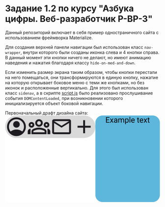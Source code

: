 # Задание 1.2 по курсу "Азбука цифры. Веб-разработчик Р-ВР-3"
Данный репозиторий включает в себя пример одностраничного сайта с использованием фреймворка Materialize.

Для создания верхней панели навигации был использован класс `nav-wrapper`, внутри которого были созданы иконка слева и 4 кнопки справа. В данный момент эти кнопки ничего не делают, но имеют анимацию наведения и нажатия благодаря классу `hide-on-med-and-down`.

Если изменить размер экрана таким образом, чтобы кнопки перестали на него помещаться, они трансформируются в единую кнопку, нажатие на которую открывает боковое меню с теми же кнопками, но без иконок и расположенные вертикально. Для этого был использован класс `sidenav`, а в скрипте [script.js](js/script.js) было реализовано прослушивание события `DOMContentLoaded`, при возникновении которого инициализируется объект боковой навигации.

Первоначальный драфт дизайна сайта:
[](figma/Desktop%20-%201.svg?sanitize=true)
<img src="figma/Desktop%20-%201.svg?sanitize=true">